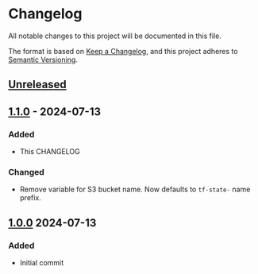 # Changelog

All notable changes to this project will be documented in this file.

The format is based on [Keep a Changelog](https://keepachangelog.com/en/1.0.0/),
and this project adheres to [Semantic Versioning](https://semver.org/spec/v2.0.0.html).

## [Unreleased]

## [1.1.0] - 2024-07-13

### Added

- This CHANGELOG

### Changed

- Remove variable for S3 bucket name. Now defaults to `tf-state-` name prefix.

## [1.0.0] 2024-07-13

### Added

- Initial commit

[unreleased]: https://github.com/bluemarbleconsulting/terraform-aws-remote-state/compare/v1.1.0...HEAD
[1.1.0]: https://github.com/bluemarbleconsulting/terraform-aws-remote-state/releases/tag/1.1.0
[1.0.0]: https://github.com/bluemarbleconsulting/terraform-aws-remote-state/releases/tag/1.0.0
